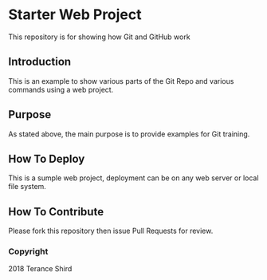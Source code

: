 # Starter Web Project

This repository is for showing how Git and GitHub work

## Introduction

This is an example to show various parts of the Git Repo and various commands using a web project.
## Purpose

As stated above, the main purpose is to provide examples for Git training.

## How To Deploy

This is a sumple web project, deployment can be on any web server or local file system.

## How To Contribute

Please fork this repository then issue Pull Requests for review.

### Copyright

2018 Terance Shird